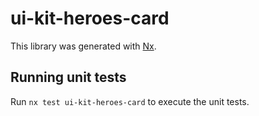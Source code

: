 # ui-kit-heroes-card

This library was generated with [Nx](https://nx.dev).

## Running unit tests

Run `nx test ui-kit-heroes-card` to execute the unit tests.
